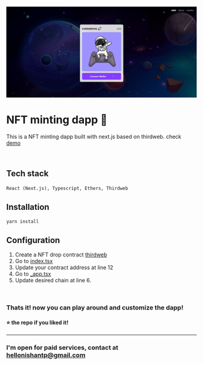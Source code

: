 ![planet-eyes preview](planet-eyes-preview.png)

# NFT minting dapp 🚀
This is a NFT minting dapp built with next.js based on thirdweb. check [demo](https://planet-eyes-demo.netlify.app/)

<br/>

## Tech stack
```React (Next.js), Typescript, Ethers, Thirdweb```

## Installation

``` 
yarn install
```
## Configuration
1. Create a NFT drop contract [thirdweb](https://thirdweb.com/)
2. Go to [index.tsx](pages/index.tsx)
3. Update your contract address at line 12
4. Go to [_app.tsx](pages/_app.tsx)
3. Update desired chain at line 6.

<br/>

### Thats it! now you can play around and customize the dapp!
#### ⭐ the repo if you liked it!

---

### I'm open for paid services, contact at hellonishantp@gmail.com
